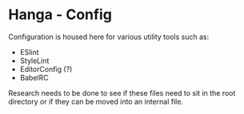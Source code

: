 # Hanga - Config

Configuration is housed here for various utility tools such as:

- ESlint
- StyleLint
- EditorConfig (?)
- BabelRC

Research needs to be done to see if these files need to sit in the root directory or if they can be moved into an internal file.